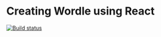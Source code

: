 # Creating Wordle using React

[![Build status](https://badge.buildkite.com/ea1fc0300123404a7a776d06d5bb43f5292ed134cf16112f93.svg)](https://buildkite.com/myob/innovation-day-project)
